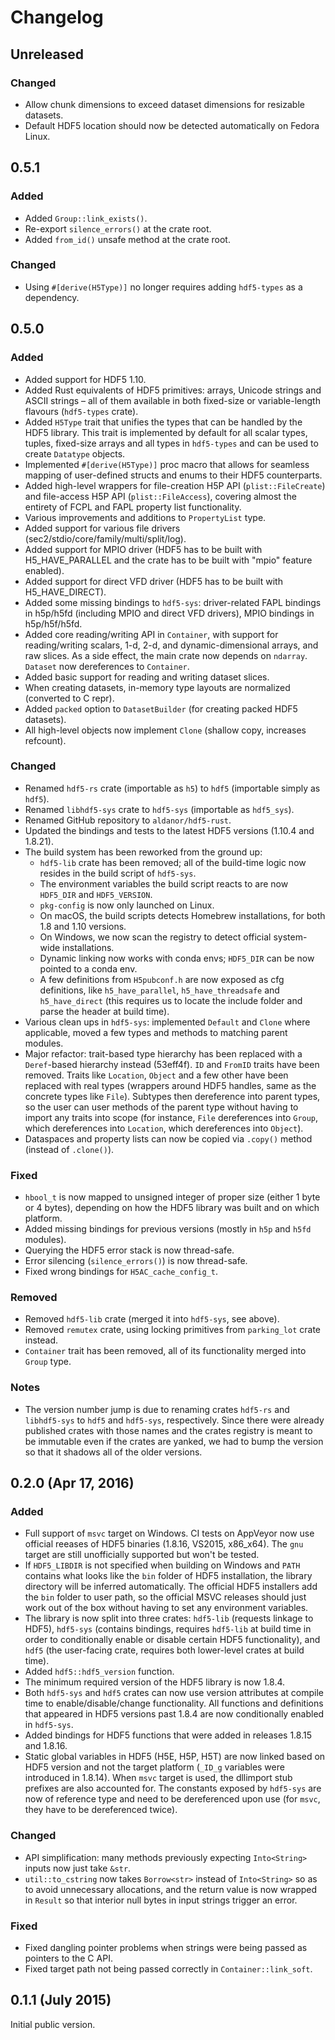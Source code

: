 # Changelog

## Unreleased

### Changed

- Allow chunk dimensions to exceed dataset dimensions for resizable datasets.
- Default HDF5 location should now be detected automatically on Fedora Linux.

## 0.5.1

### Added

- Added `Group::link_exists()`.
- Re-export `silence_errors()` at the crate root.
- Added `from_id()` unsafe method at the crate root.

### Changed

- Using `#[derive(H5Type)]` no longer requires adding `hdf5-types` as a dependency.

## 0.5.0

### Added

- Added support for HDF5 1.10.
- Added Rust equivalents of HDF5 primitives: arrays, Unicode strings and ASCII strings – all of
  them available in both fixed-size or variable-length flavours (`hdf5-types` crate).
- Added `H5Type` trait that unifies the types that can be handled by the HDF5 library. This trait
  is implemented by default for all scalar types, tuples, fixed-size arrays and all types in
  `hdf5-types` and can be used to create `Datatype` objects.
- Implemented `#[derive(H5Type)]` proc macro that allows for seamless mapping of user-defined
  structs and enums to their HDF5 counterparts.
- Added high-level wrappers for file-creation H5P API (`plist::FileCreate`) and
  file-access H5P API (`plist::FileAccess`), covering almost the entirety of
  FCPL and FAPL property list functionality.
- Various improvements and additions to `PropertyList` type.
- Added support for various file drivers (sec2/stdio/core/family/multi/split/log).
- Added support for MPIO driver (HDF5 has to be built with H5_HAVE_PARALLEL and
  the crate has to be built with "mpio" feature enabled).
- Added support for direct VFD driver (HDF5 has to be built with H5_HAVE_DIRECT).
- Added some missing bindings to `hdf5-sys`: driver-related FAPL bindings
  in h5p/h5fd (including MPIO and direct VFD drivers), MPIO bindings in h5p/h5f/h5fd.
- Added core reading/writing API in `Container`, with support for reading/writing scalars,
  1-d, 2-d, and dynamic-dimensional arrays, and raw slices. As a side effect, the main crate
  now depends on `ndarray`. `Dataset` now dereferences to `Container`.
- Added basic support for reading and writing dataset slices.
- When creating datasets, in-memory type layouts are normalized (converted to C repr).
- Added `packed` option to `DatasetBuilder` (for creating packed HDF5 datasets).
- All high-level objects now implement `Clone` (shallow copy, increases refcount).

### Changed

- Renamed `hdf5-rs` crate (importable as `h5`) to `hdf5` (importable simply as `hdf5`).
- Renamed `libhdf5-sys` crate to `hdf5-sys` (importable as `hdf5_sys`).
- Renamed GitHub repository to `aldanor/hdf5-rust`.
- Updated the bindings and tests to the latest HDF5 versions (1.10.4 and 1.8.21).
- The build system has been reworked from the ground up:
  - `hdf5-lib` crate has been removed; all of the build-time logic now resides
    in the build script of `hdf5-sys`.
  - The environment variables the build script reacts to are now `HDF5_DIR` and `HDF5_VERSION`.
  - `pkg-config` is now only launched on Linux.
  - On macOS, the build scripts detects Homebrew installations, for both 1.8 and 1.10 versions.
  - On Windows, we now scan the registry to detect official system-wide installations.
  - Dynamic linking now works with conda envs; `HDF5_DIR` can be now pointed to a conda env.
  - A few definitions from `H5pubconf.h` are now exposed as cfg definitions, like
    `h5_have_parallel`, `h5_have_threadsafe` and `h5_have_direct` (this requires us to
    locate the include folder and parse the header at build time).
- Various clean ups in `hdf5-sys`: implemented `Default` and `Clone` where
  applicable, moved a few types and methods to matching parent modules.
- Major refactor: trait-based type hierarchy has been replaced with a `Deref`-based
  hierarchy instead (53eff4f). `ID` and `FromID` traits have been removed. Traits like `Location`,
  `Object` and a few other have been replaced with real types (wrappers around HDF5 handles, same
  as the concrete types like `File`). Subtypes then dereference into parent types, so the
  user can user methods of the parent type without having to import any traits into scope
  (for instance, `File` dereferences into `Group`, which dereferences into `Location`,
  which dereferences into `Object`).
- Dataspaces and property lists can now be copied via `.copy()` method (instead of `.clone()`).

### Fixed

- `hbool_t` is now mapped to unsigned integer of proper size (either 1 byte or 4 bytes),
  depending on how the HDF5 library was built and on which platform.
- Added missing bindings for previous versions (mostly in `h5p` and `h5fd` modules).
- Querying the HDF5 error stack is now thread-safe.
- Error silencing (`silence_errors()`) is now thread-safe.
- Fixed wrong bindings for `H5AC_cache_config_t`.

### Removed

- Removed `hdf5-lib` crate (merged it into `hdf5-sys`, see above).
- Removed `remutex` crate, using locking primitives from `parking_lot` crate instead.
- `Container` trait has been removed, all of its functionality merged into `Group` type.

### Notes

- The version number jump is due to renaming crates `hdf5-rs` and `libhdf5-sys` to `hdf5` and
  `hdf5-sys`, respectively. Since there were already published crates with those names and
  the crates registry is meant to be immutable even if the crates are yanked, we had to
  bump the version so that it shadows all of the older versions.

## 0.2.0 (Apr 17, 2016)

### Added

- Full support of `msvc` target on Windows. CI tests on AppVeyor now use official reeases of HDF5
  binaries (1.8.16, VS2015, x86_x64). The `gnu` target are still unofficially supported but
  won't be tested.
- If `HDF5_LIBDIR` is not specified when building on Windows and `PATH` contains what looks like
  the `bin` folder of HDF5 installation, the library directory will be inferred automatically.
  The official HDF5 installers add the `bin` folder to user path, so the official MSVC releases
  should just work out of the box without having to set any environment variables.
- The library is now split into three crates: `hdf5-lib` (requests linkage to HDF5),
  `hdf5-sys` (contains bindings, requires `hdf5-lib` at build time in order to conditionally
  enable or disable certain HDF5 functionality), and `hdf5` (the user-facing crate, requires
  both lower-level crates at build time).
- Added `hdf5::hdf5_version` function.
- The minimum required version of the HDF5 library is now 1.8.4.
- Both `hdf5-sys` and `hdf5` crates can now use version attributes at compile time to
  enable/disable/change functionality. All functions and definitions that appeared in HDF5 versions
  past 1.8.4 are now conditionally enabled in `hdf5-sys`.
- Added bindings for HDF5 functions that were added in releases 1.8.15 and 1.8.16.
- Static global variables in HDF5 (H5E, H5P, H5T) are now linked based on HDF5 version and not
  the target platform (`_ID_g` variables were introduced in 1.8.14). When `msvc` target is used,
  the dllimport stub prefixes are also accounted for. The constants exposed by `hdf5-sys` are
  now of reference type and need to be dereferenced upon use (for `msvc`, they have to be
  dereferenced twice).

### Changed

- API simplification: many methods previously expecting `Into<String>` inputs now just take `&str`.
- `util::to_cstring` now takes `Borrow<str>` instead of `Into<String>` so as to avoid
  unnecessary allocations, and the return value is now wrapped in `Result` so that interior
  null bytes in input strings trigger an error.

### Fixed

- Fixed dangling pointer problems when strings were being passed as pointers to the C API.
- Fixed target path not being passed correctly in `Container::link_soft`.

## 0.1.1 (July 2015)

Initial public version.
